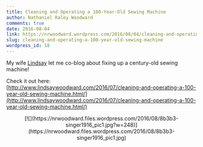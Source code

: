```yaml
---
title: Cleaning and Operating a 100-Year-Old Sewing Machine
author: Nathaniel Raley Woodward
comments: true
date: 2016-08-04
link: https://nrwoodward.wordpress.com/2016/08/04/cleaning-and-operating-a-100-year-old-sewing-machine/
slug: cleaning-and-operating-a-100-year-old-sewing-machine
wordpress_id: 18
---
```


My wife [Lindsay](http://www.lindsaywoodward.com/) let me co-blog about fixing up a century-old sewing machine!  
  
Check it out here:  
[http://www.lindsaywoodward.com/2016/07/cleaning-and-operating-a-100-year-old-sewing-machine.html/](http://www.lindsaywoodward.com/2016/07/cleaning-and-operating-a-100-year-old-sewing-machine.html/)  

<center>
[![](https://nrwoodward.files.wordpress.com/2016/08/8b3b3-singer1916_pic1.jpg?w=248)](https://nrwoodward.files.wordpress.com/2016/08/8b3b3-singer1916_pic1.jpg)
</center>
  

